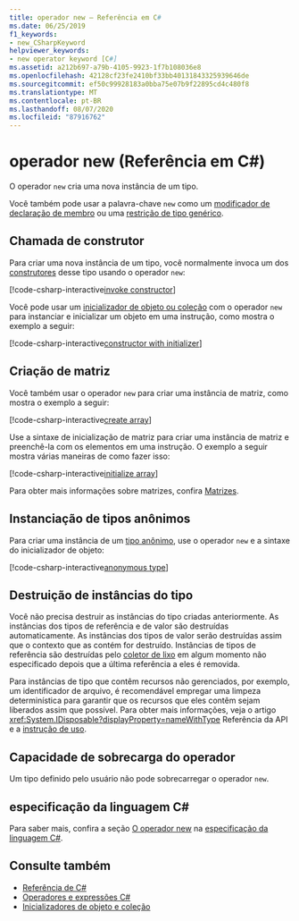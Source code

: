 ```yaml
---
title: operador new – Referência em C#
ms.date: 06/25/2019
f1_keywords:
- new_CSharpKeyword
helpviewer_keywords:
- new operator keyword [C#]
ms.assetid: a212b697-a79b-4105-9923-1f7b108036e8
ms.openlocfilehash: 42128cf23fe2410bf33bb40131843325939646de
ms.sourcegitcommit: ef50c99928183a0bba75e07b9f22895cd4c480f8
ms.translationtype: MT
ms.contentlocale: pt-BR
ms.lasthandoff: 08/07/2020
ms.locfileid: "87916762"
---
```

# <a name="new-operator-c-reference"></a>operador new (Referência em C#)

O operador `new` cria uma nova instância de um tipo.

Você também pode usar a palavra-chave `new` como um [modificador de declaração de membro](../keywords/new-modifier.md) ou uma [restrição de tipo genérico](../keywords/new-constraint.md).

## <a name="constructor-invocation"></a>Chamada de construtor

Para criar uma nova instância de um tipo, você normalmente invoca um dos [construtores](../../programming-guide/classes-and-structs/constructors.md) desse tipo usando o operador `new`:

[!code-csharp-interactive[invoke constructor](snippets/shared/NewOperator.cs#Constructor)]

Você pode usar um [inicializador de objeto ou coleção](../../programming-guide/classes-and-structs/object-and-collection-initializers.md) com o operador `new` para instanciar e inicializar um objeto em uma instrução, como mostra o exemplo a seguir:

[!code-csharp-interactive[constructor with initializer](snippets/shared/NewOperator.cs#ConstructorWithInitializer)]

## <a name="array-creation"></a>Criação de matriz

Você também usar o operador `new` para criar uma instância de matriz, como mostra o exemplo a seguir:

[!code-csharp-interactive[create array](snippets/shared/NewOperator.cs#Array)]

Use a sintaxe de inicialização de matriz para criar uma instância de matriz e preenchê-la com os elementos em uma instrução. O exemplo a seguir mostra várias maneiras de como fazer isso:

[!code-csharp-interactive[initialize array](snippets/shared/NewOperator.cs#ArrayInitialization)]

Para obter mais informações sobre matrizes, confira [Matrizes](../../programming-guide/arrays/index.md).

## <a name="instantiation-of-anonymous-types"></a>Instanciação de tipos anônimos

Para criar uma instância de um [tipo anônimo](../../programming-guide/classes-and-structs/anonymous-types.md), use o operador `new` e a sintaxe do inicializador de objeto:

[!code-csharp-interactive[anonymous type](snippets/shared/NewOperator.cs#AnonymousType)]

## <a name="destruction-of-type-instances"></a>Destruição de instâncias do tipo

Você não precisa destruir as instâncias do tipo criadas anteriormente. As instâncias dos tipos de referência e de valor são destruídas automaticamente. As instâncias dos tipos de valor serão destruídas assim que o contexto que as contém for destruído. Instâncias de tipos de referência são destruídas pelo [coletor de lixo](../../../standard/garbage-collection/index.md) em algum momento não especificado depois que a última referência a eles é removida.

Para instâncias de tipo que contêm recursos não gerenciados, por exemplo, um identificador de arquivo, é recomendável empregar uma limpeza determinística para garantir que os recursos que eles contêm sejam liberados assim que possível. Para obter mais informações, veja o artigo <xref:System.IDisposable?displayProperty=nameWithType> Referência da API e a [instrução de uso](../keywords/using-statement.md).

## <a name="operator-overloadability"></a>Capacidade de sobrecarga do operador

Um tipo definido pelo usuário não pode sobrecarregar o operador `new`.

## <a name="c-language-specification"></a>especificação da linguagem C#

Para saber mais, confira a seção [O operador new](~/_csharplang/spec/expressions.md#the-new-operator) na [especificação da linguagem C#](~/_csharplang/spec/introduction.md).

## <a name="see-also"></a>Consulte também

- [Referência de C#](../index.md)
- [Operadores e expressões C#](index.md)
- [Inicializadores de objeto e coleção](../../programming-guide/classes-and-structs/object-and-collection-initializers.md)
